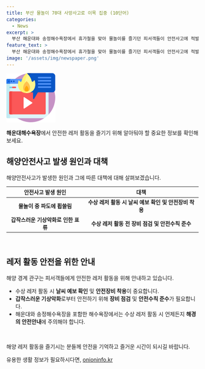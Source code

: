 ```yaml
---
title: 부산 물놀이 70대 사망사고로 이목 집중 (10단어)
categories:
  - News
excerpt: >
  부산 해운대와 송정해수욕장에서 휴가철을 맞아 물놀이를 즐기던 피서객들이 안전사고에 적발되고 있다. 70대 여성이 파도에 휩쓸려 사망하고, 윈드서핑을 즐기던 30대 남성도 표류하기도 했다. 해경은 안전수칙과 장비 철저 점검을 당부했다. 피서철을 맞아 안전한 레저활동에 주의가 필요한 시점이다. (150자)
feature_text: >
  부산 해운대와 송정해수욕장에서 휴가철을 맞아 물놀이를 즐기던 피서객들이 안전사고에 적발되고 있다. 70대 여성이 파도에 휩쓸려 사망하고, 윈드서핑을 즐기던 30대 남성도 표류하기도 했다. 해경은 안전수칙과 장비 철저 점검을 당부했다. 피서철을 맞아 안전한 레저활동에 주의가 필요한 시점이다. (150자)
image: '/assets/img/newspaper.png'
---
```


<p><img src="/assets/img/news.png" alt="rentncar 속보" /></p>

<p><b>해운대해수욕장</b>에서 안전한 레저 활동을 즐기기 위해 알아둬야 할 중요한 정보를 확인해보세요. </p>

<h2 data-ke-size="size26">해양안전사고 발생 원인과 대책</h2>

<p data-ke-size="size16">해양안전사고가 발생한 원인과 그에 따른 대책에 대해 살펴보겠습니다.</p>

<table>
<thead>
<tr>
<th>안전사고 발생 원인</th>
<th>대책</th>
</tr>
</thead>
<tbody>
<tr>
<td style="text-align: center; height: 17px;"><b>물놀이 중 파도에 휩쓸림</b></td>
<td style="text-align: center; height: 17px;"><b>수상 레저 활동 시 날씨 예보 확인 및 안전장비 착용</b></td>
</tr>
<tr>
<td style="text-align: center; height: 17px;"><b>갑작스러운 기상악화로 인한 표류</b></td>
<td style="text-align: center; height: 17px;"><b>수상 레저 활동 전 장비 점검 및 안전수칙 준수</b></td>
</tr>
</tbody>
</table>

<p data-ke-size="size16">&nbsp;</p>

<h2 data-ke-size="size26">레저 활동 안전을 위한 안내</h2>

<p data-ke-size="size16">해양 경계 관구는 피서객들에게 안전한 레저 활동을 위해 안내하고 있습니다.</p>

<ul>
<li>수상 레저 활동 시 <b>날씨 예보 확인</b> 및 <b>안전장비 착용</b>이 중요합니다.</li>
<li><b>갑작스러운 기상악화</b>로부터 안전하기 위해 <b>장비 점검</b> 및 <b>안전수칙 준수</b>가 필요합니다.</li>
<li>해운대와 송정해수욕장을 포함한 해수욕장에서는 수상 레저 활동 시 언제든지 <b>해경의 안전안내</b>에 주의해야 합니다.</li>
</ul>

<p data-ke-size="size16">&nbsp;</p>

<p>해양 레저 활동을 즐기시는 분들께 안전을 기억하고 즐거운 시간이 되시길 바랍니다.</p>
유용한 생활 정보가 필요하시다면, <a href="https://onioninfo.kr" rel="dofollow">onioninfo.kr</a>


